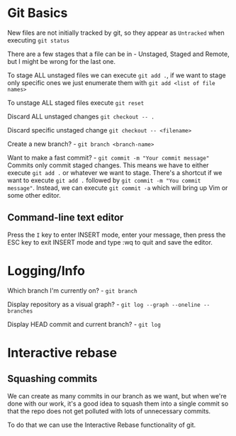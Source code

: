 # Git Basics

New files are not initially tracked by git, so they appear as `Untracked` when executing `git status`

There are a few stages that a file can be in - Unstaged, Staged and Remote, but I might be wrong for the last one.

To stage ALL unstaged files we can execute `git add .`, if we want to stage only specific ones we just enumerate them with `git add <list of file names>`

To unstage ALL staged files execute `git reset`

Discard ALL unstaged changes `git checkout -- .`

Discard specific unstaged change `git checkout -- <filename>`

Create a new branch? - `git branch <branch-name>`

Want to make a fast commit? - `git commit -m "Your commit message"`
Commits only commit staged changes. This means we have to either execute `git add .` or whatever we want to stage.
There's a shortcut if we want to execute `git add .` followed by `git commit -m "You commit message"`. Instead, we can execute `git commit -a` which will bring up Vim or some other editor. 

## Command-line text editor
Press the `I` key to enter INSERT mode, enter your message, then press the ESC key to exit INSERT mode and type :wq to quit and save the editor.

# Logging/Info
Which branch I'm currently on? - `git branch`

Display repository as a visual graph? - `git log --graph --oneline --branches`

Display HEAD commit and current branch? - `git log`

# Interactive rebase
## Squashing commits
We can create as many commits in our branch as we want, but when we're done with our work, it's a good idea to squash them into a single commit so that the repo does not get polluted with lots of unnecessary commits.

To do that we can use the Interactive Rebase functionality of git. 
